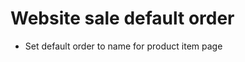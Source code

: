 Website sale default order
==========================

* Set default order to name for product item page



